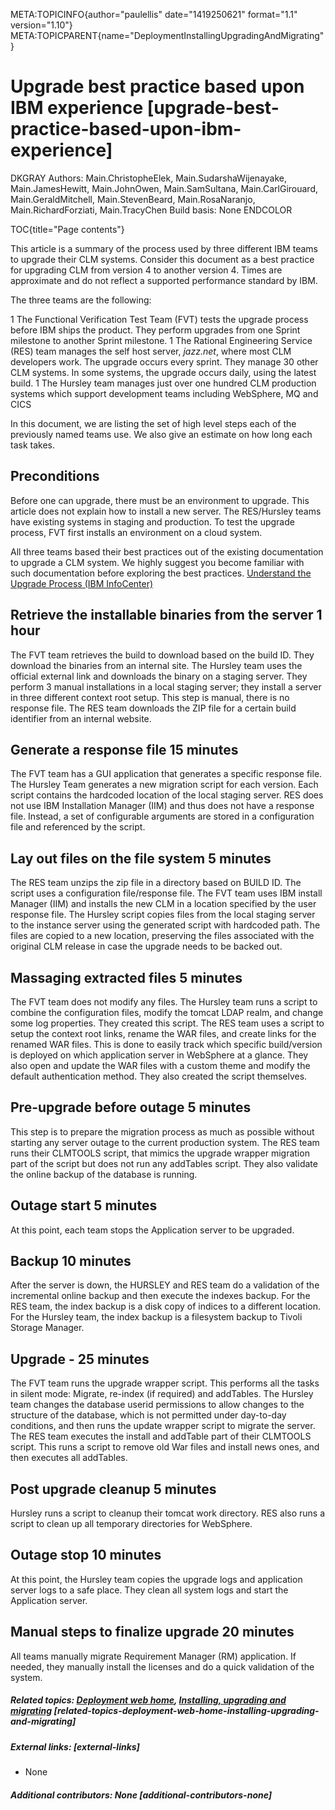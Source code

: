 META:TOPICINFO{author="paulellis" date="1419250621" format="1.1"
version="1.10"}
META:TOPICPARENT{name="DeploymentInstallingUpgradingAndMigrating"}

# Upgrade best practice based upon IBM experience [upgrade-best-practice-based-upon-ibm-experience]

DKGRAY Authors: Main.ChristopheElek, Main.SudarshaWijenayake,
Main.JamesHewitt, Main.JohnOwen, Main.SamSultana, Main.CarlGirouard,
Main.GeraldMitchell, Main.StevenBeard, Main.RosaNaranjo,
Main.RichardForziati, Main.TracyChen Build basis: None ENDCOLOR

TOC{title="Page contents"}

This article is a summary of the process used by three different IBM
teams to upgrade their CLM systems. Consider this document as a best
practice for upgrading CLM from version 4 to another version 4. Times
are approximate and do not reflect a supported performance standard by
IBM.

The three teams are the following:

1 The Functional Verification Test Team (FVT) tests the upgrade process
before IBM ships the product. They perform upgrades from one Sprint
milestone to another Sprint milestone. 1 The Rational Engineering
Service (RES) team manages the self host server, *jazz.net*, where most
CLM developers work. The upgrade occurs every sprint. They manage 30
other CLM systems. In some systems, the upgrade occurs daily, using the
latest build. 1 The Hursley team manages just over one hundred CLM
production systems which support development teams including WebSphere,
MQ and CICS

In this document, we are listing the set of high level steps each of the
previously named teams use. We also give an estimate on how long each
task takes.

## Preconditions

Before one can upgrade, there must be an environment to upgrade. This
article does not explain how to install a new server. The RES/Hursley
teams have existing systems in staging and production. To test the
upgrade process, FVT first installs an environment on a cloud system.

All three teams based their best practices out of the existing
documentation to upgrade a CLM system. We highly suggest you become
familiar with such documentation before exploring the best practices.
[Understand the Upgrade Process (IBM
InfoCenter)](http://pic.dhe.ibm.com/infocenter/clmhelp/v4r0m4/topic/com.ibm.jazz.install.doc/topics/c_upgrade_overview.html)

## Retrieve the installable binaries from the server 1 hour

The FVT team retrieves the build to download based on the build ID. They
download the binaries from an internal site. The Hursley team uses the
official external link and downloads the binary on a staging server.
They perform 3 manual installations in a local staging server; they
install a server in three different context root setup. This step is
manual, there is no response file. The RES team downloads the ZIP file
for a certain build identifier from an internal website.

## Generate a response file 15 minutes

The FVT team has a GUI application that generates a specific response
file. The Hursley Team generates a new migration script for each
version. Each script contains the hardcoded location of the local
staging server. RES does not use IBM Installation Manager (IIM) and thus
does not have a response file. Instead, a set of configurable arguments
are stored in a configuration file and referenced by the script.

## Lay out files on the file system 5 minutes

The RES team unzips the zip file in a directory based on BUILD ID. The
script uses a configuration file/response file. The FVT team uses IBM
install Manager (IIM) and installs the new CLM in a location specified
by the user response file. The Hursley script copies files from the
local staging server to the instance server using the generated script
with hardcoded path. The files are copied to a new location, preserving
the files associated with the original CLM release in case the upgrade
needs to be backed out.

## Massaging extracted files 5 minutes

The FVT team does not modify any files. The Hursley team runs a script
to combine the configuration files, modify the tomcat LDAP realm, and
change some log properties. They created this script. The RES team uses
a script to setup the context root links, rename the WAR files, and
create links for the renamed WAR files. This is done to easily track
which specific build/version is deployed on which application server in
WebSphere at a glance. They also open and update the WAR files with a
custom theme and modify the default authentication method. They also
created the script themselves.

## Pre-upgrade before outage 5 minutes

This step is to prepare the migration process as much as possible
without starting any server outage to the current production system. The
RES team runs their CLMTOOLS script, that mimics the upgrade wrapper
migration part of the script but does not run any addTables script. They
also validate the online backup of the database is running.

## Outage start 5 minutes

At this point, each team stops the Application server to be upgraded.

## Backup 10 minutes

After the server is down, the HURSLEY and RES team do a validation of
the incremental online backup and then execute the indexes backup. For
the RES team, the index backup is a disk copy of indices to a different
location. For the Hursley team, the index backup is a filesystem backup
to Tivoli Storage Manager.

## Upgrade - 25 minutes

The FVT team runs the upgrade wrapper script. This performs all the
tasks in silent mode: Migrate, re-index (if required) and addTables. The
Hursley team changes the database userid permissions to allow changes to
the structure of the database, which is not permitted under day-to-day
conditions, and then runs the update wrapper script to migrate the
server. The RES team executes the install and addTable part of their
CLMTOOLS script. This runs a script to remove old War files and install
news ones, and then executes all addTables.

## Post upgrade cleanup 5 minutes

Hursley runs a script to cleanup their tomcat work directory. RES also
runs a script to clean up all temporary directories for WebSphere.

## Outage stop 10 minutes

At this point, the Hursley team copies the upgrade logs and application
server logs to a safe place. They clean all system logs and start the
Application server.

## Manual steps to finalize upgrade 20 minutes

All teams manually migrate Requirement Manager (RM) application. If
needed, they manually install the licenses and do a quick validation of
the system.

##### Related topics: [Deployment web home](DeploymentWebHome), [Installing, upgrading and migrating](DeploymentInstallingUpgradingAndMigrating) [related-topics-deployment-web-home-installing-upgrading-and-migrating]

##### External links: [external-links]

-   None

##### Additional contributors: None [additional-contributors-none]
